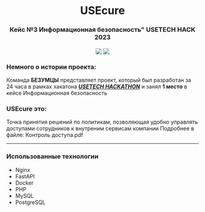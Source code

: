 <h1 align='center'>USEcure</h1>
<h3 align='center'>
Кейс №3 Информационная безопасность"
USETECH HACK 2023
</h3>

<p align="center">
<img align='center' src="https://img.shields.io/badge/USETECH-gray?style=plastic&logo=git&logoColor=green&link=https%3A%2F%2Fusetechhack.ru%2F"> <img align='center' src="https://img.shields.io/badge/%D0%9A%D0%BE%D0%BC%D0%B0%D0%BD%D0%B4%D0%B0%20%D0%91%D0%95%D0%97%D0%A3%D0%9C%D0%A6%D0%AB-green?style=plastic&">
</p>


<h3>Немного о истории проекта:</h3>
<p>Команда <b>БЕЗУМЦЫ</b> представляет проект, который был разработан за 24 часа в рамках хакатона <a href="https://usetechhack.ru/">
    <b><i>USETECH HACKATHON</i></b></a> и занял <b>1 место</b> в кейсе Информационная безопасность
</p>

### USEcure это:
<p>Точка принятия решений по политикам, позволяющая удобно управлять доступами сотрудников к внутреним сервисам компании
Подробнее в файле: Контроль доступа.pdf</p>


---

### Использованные технологии

<ul>
  <li>Nginx </li>
  <li>FastAPI</li>
  <li>Docker </li>
  <li>PHP </li>
  <li>MySQL</li>
  <li>PostgreSQL</li>
</ul>
